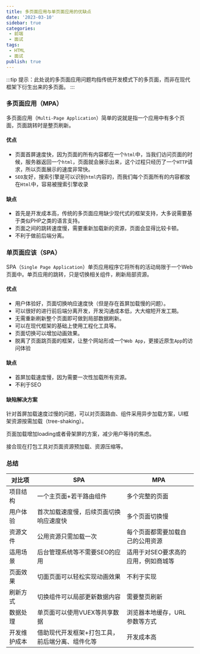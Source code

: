 ```yaml
---
title: 多页面应用与单页面应用的优缺点
date: '2023-03-10'
sidebar: true
categories:
 - 前端
 - 面试
tags:
 - HTML
 - 面试
publish: true
---
```

:::tip
提示：此处说的多页面应用问题均指传统开发模式下的多页面，而非在现代框架下衍生出来的多页面。
:::

<!-- more -->

### 多页面应用（MPA）

多页面应用（`Multi-Page Application`）简单的说就是指一个应用中有多个页面，页面跳转时是整页刷新。

#### 优点

- 页面首屏速度快，因为页面的所有内容都在一个`html`中，当我们访问页面的时候，服务器返回一个`html`，页面就会展示出来，这个过程只经历了一个`HTTP`请求，所以页面展示的速度非常快。
- `SEO`友好，搜索引擎是可以识别`html`内容的，而我们每个页面所有的内容都放在`Html`中，容易被搜索引擎收录

#### 缺点

- 首先是开发成本高，传统的多页面应用缺少现代式的框架支持，大多说需要基于类似PHP之类的语言支持。
- 页面之间的跳转速度慢，需要重新加载新的资源，页面会显得比较卡顿。
- 不利于做前后端分离。

### 单页面应该（SPA）

SPA（`Single Page Application`）单页应用程序它将所有的活动局限于一个Web页面中。单页应用的跳转，只是切换相关组件，刷新局部资源。

#### 优点

- 用户体验好，页面切换响应速度快（但是存在首屏加载慢的问题）。
- 可以很好的进行前后端分离开发，开发沟通成本低，大大缩短开发工期。
- 无需重新刷新整个页面即可做到局部数据刷新。
- 可以在现代框架的基础上使用工程化工具等。
- 页面切换可以增加动画效果。
- 脱离了页面跳页面的框架，让整个网站形成一个`Web App`，更接近原生`App`的访问体验

#### 缺点

- 首屏加载速度慢，因为需要一次性加载所有资源。
- 不利于SEO

#### 缺陷解决方案

针对首屏加载速度过慢的问题，可以对页面路由、组件采用异步加载方案，UI框架资源按需加载（tree-shaking）。

页面加载增加loading或者骨架屏的方案，减少用户等待的焦虑。

接合现在打包工具对页面资源预加载、资源压缩等。

### 总结

|对比项| SPA | MPA|
|--|--|--|
| 项目结构 | 一个主页面+若干路由组件 | 多个完整的页面
| 用户体验 | 首次加载速度慢，后续页面切换响应速度快 | 多个页面切换慢
资源文件 | 公用资源只需加载一次 | 每个页面都需要加载自己的公用资源
适用场景 | 后台管理系统等不需要SEO的应用 | 适用于对SEO要求高的应用，例如商城等
页面效果 | 切面页面可以轻松实现动画效果 | 不利于实现
刷新方式 | 切换组件可以局部更新数据内容 | 需要整页刷新
数据处理 | 单页面可以使用VUEX等共享数据 | 浏览器本地缓存，URL参数等方式
开发维护成本 | 借助现代开发框架+打包工具，前后端分离、组件化等 | 开发成本高
